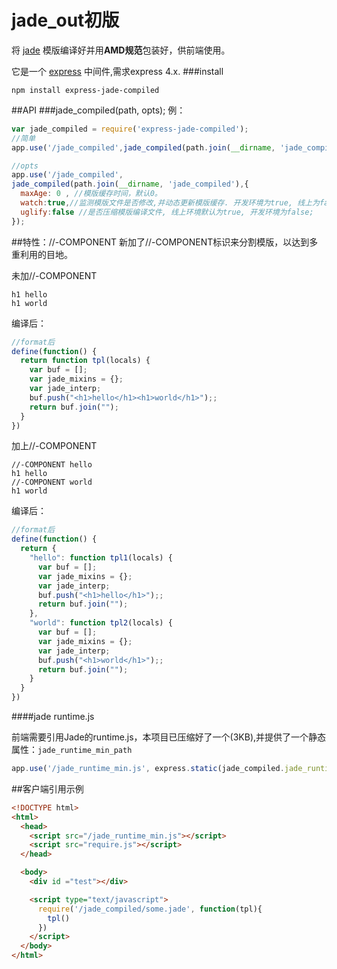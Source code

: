 # jade_out初版
将 [jade](https://github.com/jadejs/jade) 模版编译好并用**AMD规范**包装好，供前端使用。

它是一个 [express](https://github.com/strongloop/express) 中间件,需求express 4.x.
###install
```
npm install express-jade-compiled
```
##API
###jade_compiled(path, opts);
例：
```js
var jade_compiled = require('express-jade-compiled');
//简单
app.use('/jade_compiled',jade_compiled(path.join(__dirname, 'jade_compiled')));

//opts
app.use('/jade_compiled',
jade_compiled(path.join(__dirname, 'jade_compiled'),{
  maxAge: 0 , //模版缓存时间，默认0。
  watch:true,//监测模版文件是否修改,并动态更新模版缓存. 开发环境为true, 线上为false;
  uglify:false //是否压缩模版编译文件, 线上环境默认为true, 开发环境为false;
});
```
##特性：//-COMPONENT
新加了//-COMPONENT标识来分割模版，以达到多重利用的目地。

未加//-COMPONENT
```jade
h1 hello
h1 world
```
编译后：
```js
//format后
define(function() {
  return function tpl(locals) {
    var buf = [];
    var jade_mixins = {};
    var jade_interp;
    buf.push("<h1>hello</h1><h1>world</h1>");;
    return buf.join("");
  }
})
```

加上//-COMPONENT
```jade
//-COMPONENT hello
h1 hello
//-COMPONENT world
h1 world
```
编译后：
```js
//format后
define(function() {
  return {
    "hello": function tpl1(locals) {
      var buf = [];
      var jade_mixins = {};
      var jade_interp;
      buf.push("<h1>hello</h1>");;
      return buf.join("");
    },
    "world": function tpl2(locals) {
      var buf = [];
      var jade_mixins = {};
      var jade_interp;
      buf.push("<h1>world</h1>");;
      return buf.join("");
    }
  }
})
```
####jade runtime.js

前端需要引用Jade的runtime.js，本项目已压缩好了一个(3KB),并提供了一个静态属性：`jade_runtime_min_path`
```js
app.use('/jade_runtime_min.js', express.static(jade_compiled.jade_runtime_min_path));
```
##客户端引用示例
```html
<!DOCTYPE html>
<html>
  <head>
    <script src="/jade_runtime_min.js"></script>
    <script src="require.js"></script>
  </head>

  <body>
    <div id ="test"></div>

    <script type="text/javascript">
      require('/jade_compiled/some.jade', function(tpl){
        tpl()
      })
    </script>
  </body>
</html>
```




